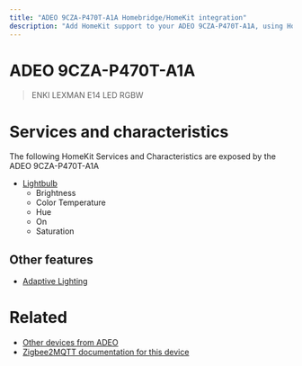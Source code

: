 ```yaml
---
title: "ADEO 9CZA-P470T-A1A Homebridge/HomeKit integration"
description: "Add HomeKit support to your ADEO 9CZA-P470T-A1A, using Homebridge, Zigbee2MQTT and homebridge-z2m."
---
```

<!---
This file has been GENERATED using src/docgen/docgen.ts
DO NOT EDIT THIS FILE MANUALLY!
-->
# ADEO 9CZA-P470T-A1A
> ENKI LEXMAN E14 LED RGBW


# Services and characteristics
The following HomeKit Services and Characteristics are exposed by
the ADEO 9CZA-P470T-A1A

* [Lightbulb](../../light.md)
  * Brightness
  * Color Temperature
  * Hue
  * On
  * Saturation

## Other features
* [Adaptive Lighting](../../light.md)

# Related
* [Other devices from ADEO](../index.md#adeo)
* [Zigbee2MQTT documentation for this device](https://www.zigbee2mqtt.io/devices/9CZA-P470T-A1A.html)